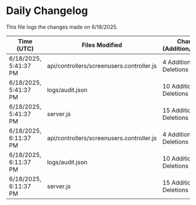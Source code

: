 # Daily Changelog

This file logs the changes made on 6/18/2025.

| Time (UTC)             | Files Modified                    | Changes (Addition/Deletion) |
|------------------------|-----------------------------------|-----------------------------|
| 6/18/2025, 5:41:37 PM | api/controllers/screenusers.controller.js | 4 Additions & 4 Deletions |
| 6/18/2025, 5:41:37 PM | logs/audit.json | 10 Additions & 10 Deletions |
| 6/18/2025, 5:41:37 PM | server.js | 15 Additions & 13 Deletions |
| 6/18/2025, 6:11:37 PM | api/controllers/screenusers.controller.js | 4 Additions & 4 Deletions|
| 6/18/2025, 6:11:37 PM | logs/audit.json | 10 Additions & 10 Deletions|
| 6/18/2025, 6:11:37 PM | server.js | 15 Additions & 13 Deletions|
